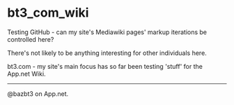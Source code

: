bt3_com_wiki
============

Testing GitHub - can my site's Mediawiki pages' markup iterations be controlled here?

There's not likely to be anything interesting for other individuals here.

bt3.com - my site's main focus has so far been testing 'stuff' for the App.net Wiki.

----
@bazbt3 on App.net.
